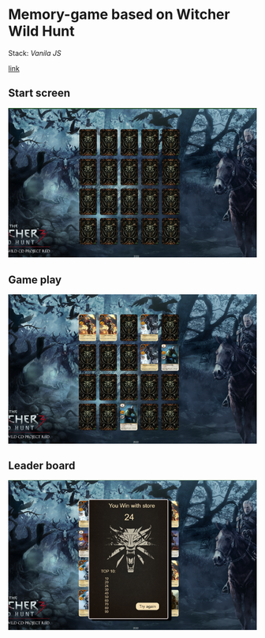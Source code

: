 # Memory-game based on Witcher Wild Hunt

Stack: *Vanila JS*

[link](https://LaV0n.github.io/memory-game)

## Start screen

![](https://github.com/LaV0n/memory-game/blob/RS-School/1.png)

## Game play

![](https://github.com/LaV0n/memory-game/blob/RS-School/2.png)

## Leader board

![](https://github.com/LaV0n/memory-game/blob/RS-School/3.png)

